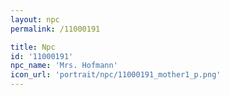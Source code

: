 ```yaml
---
layout: npc
permalink: /11000191

title: Npc
id: '11000191'
npc_name: 'Mrs. Hofmann'
icon_url: 'portrait/npc/11000191_mother1_p.png'
---
```

